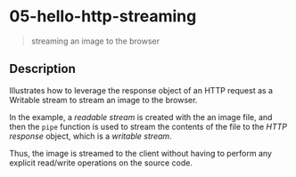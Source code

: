 # 05-hello-http-streaming
> streaming an image to the browser

## Description
Illustrates how to leverage the response object of an HTTP request as a Writable stream to stream an image to the browser.

In the example, a *readable stream* is created with the an image file, and then the `pipe` function is used to stream the contents of the file to the *HTTP response* object, which is a *writable stream*.

Thus, the image is streamed to the client without having to perform any explicit read/write operations on the source code.
